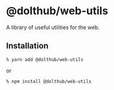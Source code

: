 # @dolthub/web-utils

A library of useful utilities for the web.

## Installation

```
% yarn add @dolthub/web-utils
```

or

```
% npm install @dolthub/web-utils
```
